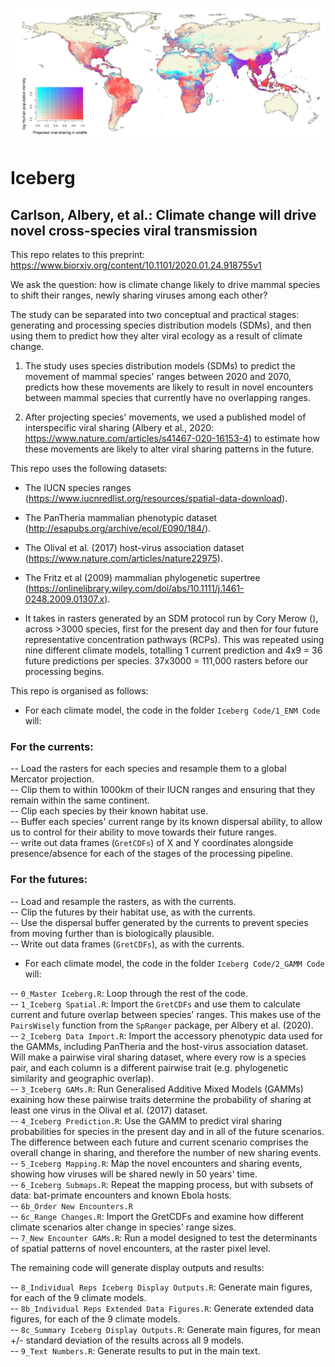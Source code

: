 ![banner](https://github.com/cjcarlson/iceberg/blob/master/Banner.png)

# Iceberg

## Carlson, Albery, et al.: Climate change will drive novel cross-species viral transmission

This repo relates to this preprint: https://www.biorxiv.org/content/10.1101/2020.01.24.918755v1

We ask the question: how is climate change likely to drive mammal species to shift their ranges, newly sharing viruses among each other?

The study can be separated into two conceptual and practical stages: generating and processing species distribution models (SDMs), and then using them to predict how they alter viral ecology as a result of climate change.

1. The study uses species distribution models (SDMs) to predict the movement of mammal species' ranges between 2020 and 2070, predicts how these movements are likely to result in novel encounters between mammal species that currently have no overlapping ranges.

2. After projecting species' movements, we used a published model of interspecific viral sharing (Albery et al., 2020: https://www.nature.com/articles/s41467-020-16153-4) to estimate how these movements are likely to alter viral sharing patterns in the future.

This repo uses the following datasets:

- The IUCN species ranges (https://www.iucnredlist.org/resources/spatial-data-download).  
- The PanTheria mammalian phenotypic dataset (http://esapubs.org/archive/ecol/E090/184/).  
- The Olival et al. (2017) host-virus association dataset (https://www.nature.com/articles/nature22975).  
- The Fritz et al (2009) mammalian phylogenetic supertree (https://onlinelibrary.wiley.com/doi/abs/10.1111/j.1461-0248.2009.01307.x).

- It takes in rasters generated by an SDM protocol run by Cory Merow (), across >3000 species, first for the present day and then for four future representative concentration pathways (RCPs). This was repeated using nine different climate models, totalling 1 current prediction and 4x9 = 36 future predictions per species. 37x3000 = 111,000 rasters before our processing begins.

This repo is organised as follows:

- For each climate model, the code in the folder `Iceberg Code/1_ENM Code` will:

### For the currents:
-- Load the rasters for each species and resample them to a global Mercator projection.  
-- Clip them to within 1000km of their IUCN ranges and ensuring that they remain within the same continent.  
-- Clip each species by their known habitat use.  
-- Buffer each species' current range by its known dispersal ability, to allow us to control for their ability to move towards their future ranges.  
-- write out data frames (`GretCDFs`) of X and Y coordinates alongside presence/absence for each of the stages of the processing pipeline.  

### For the futures:
-- Load and resample the rasters, as with the currents.  
-- Clip the futures by their habitat use, as with the currents.  
-- Use the dispersal buffer generated by the currents to prevent species from moving further than is biologically plausible.  
-- Write out data frames (`GretCDFs`), as with the currents.  

- For each climate model, the code in the folder `Iceberg Code/2_GAMM Code` will:

-- `0_Master Iceberg.R`: Loop through the rest of the code.  
-- `1_Iceberg Spatial.R`: Import the `GretCDFs` and use them to calculate current and future overlap between species' ranges. This makes use of the `PairsWisely` function from the `SpRanger` package, per Albery et al. (2020).  
-- `2_Iceberg Data Import.R`: Import the accessory phenotypic data used for the GAMMs, including PanTheria and the host-virus association dataset. Will make a pairwise viral sharing dataset, where every row is a species pair, and each column is a different pairwise trait (e.g. phylogenetic similarity and geographic overlap).  
-- `3_Iceberg GAMs.R`: Run Generalised Additive Mixed Models (GAMMs) exaining how these pairwise traits determine the probability of sharing at least one virus in the Olival et al. (2017) dataset.  
-- `4_Iceberg Prediction.R`: Use the GAMM to predict viral sharing probabilities for species in the present day and in all of the future scenarios. The difference between each future and current scenario comprises the overall change in sharing, and therefore the number of new sharing events.  
-- `5_Iceberg Mapping.R`: Map the novel encounters and sharing events, showing how viruses will be shared newly in 50 years' time.  
-- `6_Iceberg Submaps.R`: Repeat the mapping process, but with subsets of data: bat-primate encounters and known Ebola hosts.  
-- `6b_Order New Encounters.R`  
-- `6c_Range Changes.R`: Import the GretCDFs and examine how different climate scenarios alter change in species' range sizes.  
-- `7_New Encounter GAMs.R`: Run a model designed to test the determinants of spatial patterns of novel encounters, at the raster pixel level.  

The remaining code will generate display outputs and results:

-- `8_Individual Reps Iceberg Display Outputs.R`: Generate main figures, for each of the 9 climate models.  
-- `8b_Individual Reps Extended Data Figures.R`: Generate extended data figures, for each of the 9 climate models.  
-- `8c_Summary Iceberg Display Outputs.R`: Generate main figures, for mean +/- standard deviation of the results across all 9 models.   
-- `9_Text Numbers.R`: Generate results to put in the main text.  




